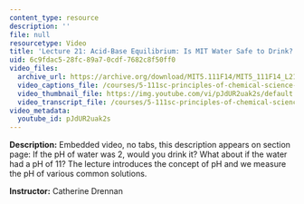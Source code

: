 ```yaml
---
content_type: resource
description: ''
file: null
resourcetype: Video
title: 'Lecture 21: Acid-Base Equilibrium: Is MIT Water Safe to Drink?'
uid: 6c9fdac5-28fc-89a7-0cdf-7682c8f50ff0
video_files:
  archive_url: https://archive.org/download/MIT5.111F14/MIT5_111F14_L21_300k.mp4
  video_captions_file: /courses/5-111sc-principles-of-chemical-science-fall-2014/660c5e5bb8fa54318e04b67671e50888_pJdUR2uak2s.vtt
  video_thumbnail_file: https://img.youtube.com/vi/pJdUR2uak2s/default.jpg
  video_transcript_file: /courses/5-111sc-principles-of-chemical-science-fall-2014/80da7f78cb1df7c86710ab49d20c2c8d_pJdUR2uak2s.pdf
video_metadata:
  youtube_id: pJdUR2uak2s
---
```


**Description:** Embedded video, no tabs, this description appears on section page: If the pH of water was 2, would you drink it? What about if the water had a pH of 11? The lecture introduces the concept of pH and we measure the pH of various common solutions.

**Instructor:** Catherine Drennan
